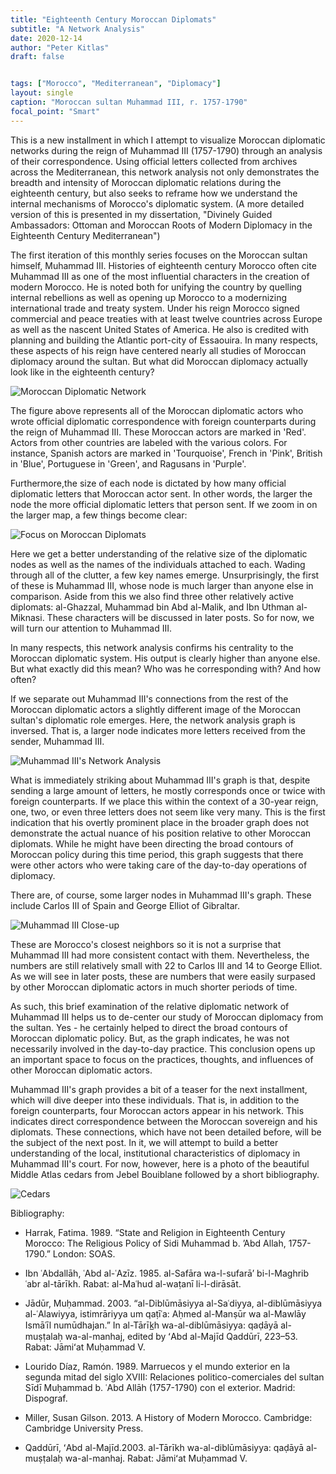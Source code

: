```yaml
---
title: "Eighteenth Century Moroccan Diplomats"
subtitle: "A Network Analysis"
date: 2020-12-14
author: "Peter Kitlas"
draft: false 


tags: ["Morocco", "Mediterranean", "Diplomacy"]
layout: single
caption: "Moroccan sultan Muhammad III, r. 1757-1790"
focal_point: "Smart"
---
```


This is a new installment in which I attempt to visualize Moroccan diplomatic networks during the reign of Muhammad III (1757-1790) through an  analysis of their correspondence. Using official letters collected from archives across the Mediterranean, this network analysis not only demonstrates the breadth and intensity of Moroccan diplomatic relations during the eighteenth century, but also seeks to reframe how we understand the internal mechanisms of Morocco's diplomatic system. (A more detailed version of this is presented in my dissertation, "Divinely Guided Ambassadors: Ottoman and Moroccan Roots of Modern Diplomacy in the Eighteenth Century Mediterranean")

The first iteration of this monthly series focuses on the Moroccan sultan himself, Muhammad III. Histories of eighteenth century Morocco often cite Muhammad III as one of the most influential characters in the creation of modern Morocco. He is noted both for unifying the country by quelling internal rebellions as well as opening up Morocco to a modernizing international trade and treaty system. Under his reign Morocco signed commercial and peace treaties with at least twelve countries across Europe as well as the nascent United States of America. He also is credited with planning and building the Atlantic port-city of Essaouira. In many respects, these aspects of his reign have centered nearly all studies of Moroccan diplomacy around the sultan. But what did Moroccan diplomacy actually look like in the eighteenth century?

![Moroccan Diplomatic Network](/img/muhammadiiinetwork1.jpeg)

The figure above represents all of the Moroccan diplomatic actors who wrote official diplomatic correspondence with foreign counterparts during the reign of Muhammad III. These Moroccan actors are marked in 'Red'. Actors from other countries are labeled with the various colors. For instance, Spanish actors are marked in 'Tourquoise', French in 'Pink', British in 'Blue', Portuguese in 'Green', and Ragusans in 'Purple'. 

Furthermore,the size of each node is dictated by how many official diplomatic letters that Moroccan actor sent. In other words, the larger the node the more official diplomatic letters that person sent. If we zoom in on the larger map, a few things become clear:

![Focus on Moroccan Diplomats](/img/muhammadiiinetwork1.1.jpeg)

Here we get a better understanding of the relative size of the diplomatic nodes as well as the names of the individuals attached to each. Wading through all of the clutter, a few key names emerge. Unsurprisingly, the first of these is Muhammad III, whose node is much larger than anyone else in comparison. Aside from this we also find three other relatively active diplomats: al-Ghazzal, Muhammad bin Abd al-Malik, and Ibn Uthman al-Miknasi. These characters will be discussed in later posts. So for now, we will turn our attention to Muhammad III.

In many respects, this network analysis confirms his centrality to the Moroccan diplomatic system. His output is clearly higher than anyone else. But what exactly did this mean? Who was he corresponding with? And how often?

If we separate out Muhammad III's connections from the rest of the Moroccan diplomatic actors a slightly different image of the Moroccan sultan's diplomatic role emerges. Here, the network analysis graph is inversed. That is, a larger node indicates more letters received from the sender, Muhammad III.

![Muhammad III's Network Analysis](/img/muhammadiiinetwork2.jpeg)

What is immediately striking about Muhammad III's graph is that, despite sending a large amount of letters, he mostly corresponds once or twice with foreign counterparts. If we place this within the context of a 30-year reign, one,  two, or even three letters does not seem like very many. This is the first indication that his overtly prominent place in the broader graph does not demonstrate the actual nuance of his position relative to other Moroccan diplomats. While he might have been directing the broad contours of Moroccan policy during this time period, this graph suggests that there were other actors who were taking care of the day-to-day operations of diplomacy.

There are, of course, some larger nodes in Muhammad III's graph. These include Carlos III of Spain and George Elliot of Gibraltar.

![Muhammad III Close-up](/img/muhammadiiinetwork2.1.jpeg)

These are Morocco's closest neighbors so it is not a surprise that Muhammad III had more consistent contact with them. Nevertheless, the numbers are still relatively small with 22 to Carlos III and 14 to George Elliot. As we will see in later posts, these are numbers that were easily surpased by other Moroccan diplomatic actors in much shorter periods of time. 

As such, this brief examination of the relative diplomatic network of Muhammad III helps us to de-center our study of Moroccan diplomacy from the sultan. Yes - he certainly helped to direct the broad contours of Moroccan diplomatic policy. But, as the graph indicates, he was not necessarily involved in the day-to-day practice. This conclusion opens up an important space to focus on the practices, thoughts, and influences of other Moroccan diplomatic actors. 

Muhammad III's graph provides a bit of a teaser for the next installment, which will dive deeper into these individuals. That is, in addition to the foreign counterparts, four Moroccan actors appear in his network. This indicates direct correspondence between the Moroccan sovereign and his diplomats. These connections, which have not been detailed before, will be the subject of the next post. In it, we will attempt to build a better understanding of the local, institutional characteristics of diplomacy in Muhammad III's court. For now, however, here is a photo of the beautiful Middle Atlas cedars from Jebel Bouiblane followed by a short bibliography.

![Cedars](/img/middleatlascedars.jpg)

Bibliography:

- Harrak, Fatima. 1989. “State and Religion in Eighteenth Century Morocco: The Religious Policy of Sidi Muhammad b. ’Abd Allah, 1757-1790.” London: SOAS.

- Ibn ʿAbdallāh, ʿAbd al-ʿAzīz. 1985. al-Safāra wa-l-sufarā’ bi-l-Maghrib ʿabr al-tārīkh. Rabat: al-Maʿhud al-waṭanī li-l-dirāsāt.

- Jādūr, Muḥammad. 2003. “al-Diblūmāsiyya al-Saʿdiyya, al-diblūmāsiyya al-ʿAlawiyya, istimrāriyya um qaṭīʿa: Aḥmed al-Manṣūr wa al-Mawlāy Ismāʿīl numūdhajan.” In al-Tārīk̲h wa-al-diblūmāsiyya: qaḍāyā al-muṣṭalaḥ wa-al-manhaj, edited by ʻAbd al-Majīd Qaddūrī, 223–53. Rabat: Jāmiʻat Muḥammad V.

- Lourido Díaz, Ramón. 1989. Marruecos y el mundo exterior en la segunda mitad del siglo XVIII: Relaciones politico-comerciales del sultan Sīdī Muḥammad b. ʿAbd Allāh (1757-1790) con el exterior. Madrid: Dispograf.
- Miller, Susan Gilson. 2013. A History of Modern Morocco. Cambridge: Cambridge University Press.

- Qaddūrī, ʻAbd al-Majīd.2003. al-Tārīkh wa-al-diblūmāsiyya: qaḍāyā al-muṣṭalaḥ wa-al-manhaj. Rabat: Jāmiʻat Muḥammad V.
